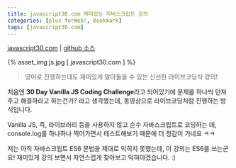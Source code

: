 ```yaml
---
title: javascript30.com 재미있는 자바스크립트 강의
categories: [plus forWeb!, Bookmark]
tags: [javascript30.com]
---
```


[javascript30.com](https://javascript30.com) | [github 소스](https://github.com/wesbos/JavaScript30)

{% asset_img js.jpg [ javascript30.com ] %}

> 영어로 진행하는데도 재미있게 알아들을 수 있는 신선한 라이브코딩식 강의!

처음엔 **30 Day Vanilla JS Coding Challenge**라고 되어있기에 문제를 하나씩 던져주고 해결하라고 하는건가? 라고 생각했는데, 동영상으로 라이브코딩처럼 진행하는 방식입니다.

Vanilla JS, 즉, 라이브러리 등을 사용하지 않고 순수 자바스크립트로 코딩하는 데, console.log를 하나하나 찍어가면서 테스트해보기 때문에 더 정감이 가네요 ㅋㅋ

저는 아직 자바스크립트 ES6 문법을 제대로 익히지 못했는데, 이 강의는 ES6를 쓰는군요!
재미있게 강의 보면서 자연스럽게 찾아보고 익혀야겠습니다. :)
